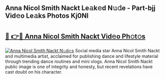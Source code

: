 ## Anna Nicol Smith Nackt Le𝚊k𝚎d N𝚞𝚍e - Part-bjj Vid𝚎o Le𝚊ks Photos Kj0NI

# <h2><a href="http://fb6hgmd.evod.top/?m=Anna+Nicol+Smith+Nackt">🔗 👉🔴 Anna Nicol Smith Nackt Vid𝚎o Ph𝚘t𝚘s</a></h2>

[![Anna Nicol Smith Nackt N𝚞d𝚎s](https://i.imgur.com/8V9OHl7.gif)](http://fb6hgmd.evod.top/?m=Anna+Nicol+Smith+Nackt)
Social media star Anna Nicol Smith Nackt and multimedia artist, acclaimed for publishing dance and lifestyle material through trending dance routines and mini vlogs. Anna Nicol Smith Nackt public image is one of integrity and honesty, but recent revelations have cast doubt on his character. 
